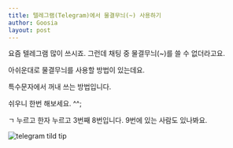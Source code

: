 ```yaml
---
title: 텔레그램(Telegram)에서 물결무늬(~) 사용하기
author: Goosia
layout: post
---
```


요즘 텔레그램 많이 쓰시죠.
그런데 채팅 중 물결무늬(~)를 쓸 수 없더라고요.

아쉬운대로 물결무늬를 사용할 방법이 있는데요.

특수문자에서 꺼내 쓰는 방법입니다.

쉬우니 한번 해보세요. ^^;

ㄱ 누르고 한자 누르고 3번째 8번입니다. 9번에 있는 사람도 있나봐요.

<img src="{{ 'assets/images/post04-pic01.png' | relative_url }}" alt="telegram tild tip" />